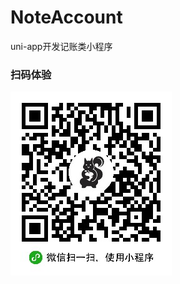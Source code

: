 # NoteAccount
uni-app开发记账类小程序

### 扫码体验
![avatar](https://github.com/1046633575/NoteAccount/blob/master/static/wechat_code.jpg)
